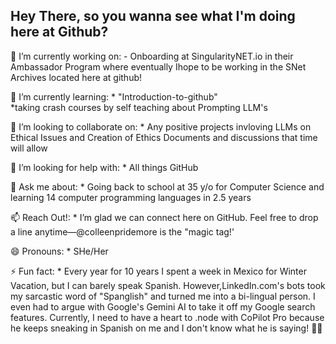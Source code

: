 ## Hey There, so you wanna see what I'm doing here at Github? 

<!--
**colleenpridemore/colleenpridemore** is a ✨ _special_ ✨ repository because its `README.md` (this file) appears on your GitHub profile.

 Insert image tag here -->

🔭 I’m currently working on:
            - Onboarding at SingularityNET.io in their Ambassador Program where eventually Ihope to be working in the SNet Archives located here at github!
          
🌱 I’m currently learning:
            * "Introduction-to-github"   
            *taking crash courses by self teaching about Prompting LLM's
            
👯 I’m looking to collaborate on:
          * Any positive projects invloving LLMs on Ethical Issues and Creation of Ethics Documents and discussions that time will allow
            
🤔 I’m looking for help with:
          * All things GitHub
            
💬 Ask me about:
           * Going back to school at 35 y/o for Computer Science and learning 14 computer programming languages in 2.5 years
            
📫 Reach Out!: 
           * I’m glad we can connect here on GitHub. Feel free to drop a line anytime—@colleenpridemore is the "magic                tag!'
            
😄 Pronouns:
           * SHe/Her
            
⚡ Fun fact: 
           * Every year for 10 years I spent a week in Mexico for Winter Vacation, but I can barely speak Spanish.                  However,LinkedIn.com's bots took my sarcastic word of "Spanglish" and turned me into a bi-lingual person.  I             even had to argue with Google's Gemini AI to take it off my Google search features.  Currently, I need to                have a heart to .node with CoPilot Pro because he keeps sneaking in Spanish on me and I don't know what he is            saying! :woman_facepalming:

           

